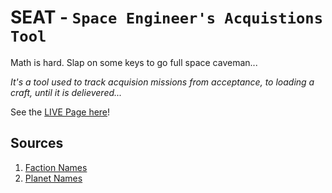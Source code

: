 SEAT - `Space Engineer's Acquistions Tool`
=========
Math is hard. Slap on some keys to go full space caveman...

_It's a tool used to track acquision missions from acceptance, to loading a craft, until it is delievered..._

See the [LIVE Page here](https://actuallyfro.github.io/SEAT/)!

## Sources
1. [Faction Names](https://spaceengineers.wiki.gg/wiki/NPC_Factions)
2. [Planet Names](https://spaceengineers.fandom.com/wiki/Planets)